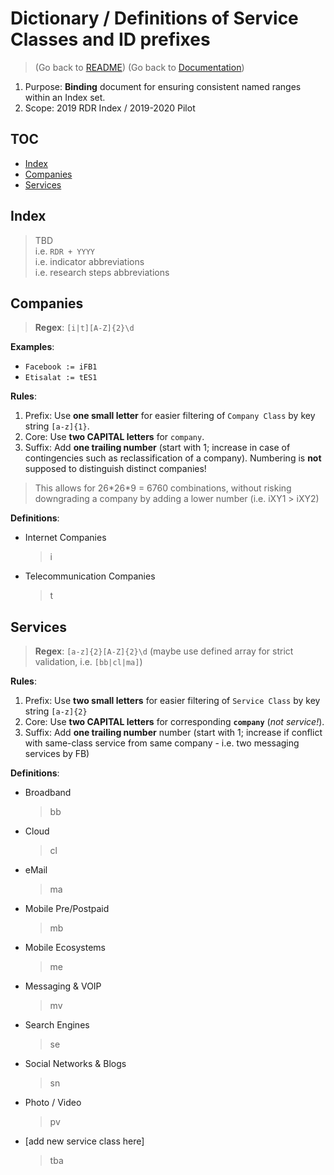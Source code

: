 # Dictionary / Definitions of Service Classes and ID prefixes

> (Go back to [README](../README.MD))
> (Go back to [Documentation](documentation.MD))

1. Purpose: **Binding** document for ensuring consistent named ranges within an Index set.
2. Scope: 2019 RDR Index / 2019-2020 Pilot

## TOC

+ [Index](#Index)
+ [Companies](#Companies)
+ [Services](#Services)

## Index

> TBD\
> i.e. `RDR + YYYY`\
> i.e. indicator abbreviations\
> i.e. research steps abbreviations

## Companies

> **Regex**: `[i|t][A-Z]{2}\d`

**Examples**:

+ `Facebook := iFB1`
+ `Etisalat := tES1`

**Rules**:

1. Prefix: Use **one small letter** for easier filtering of `Company Class` by key string `[a-z]{1}`.
2. Core: Use **two CAPITAL letters** for `company`.
3. Suffix: Add **one trailing number** (start with 1; increase in case of contingencies such as reclassification of a company). Numbering is **not** supposed to distinguish distinct companies!

> This allows for 26\*26\*9 = 6760 combinations, without risking downgrading a company by adding a lower number (i.e. iXY1 > iXY2)

**Definitions**:

+ Internet Companies
  > i

+ Telecommunication Companies
  > t

## Services

> **Regex**: `[a-z]{2}[A-Z]{2}\d` (maybe use defined array for strict validation, i.e. `[bb|cl|ma]`)

**Rules**:

1. Prefix: Use **two small letters** for easier filtering of `Service Class` by key string `[a-z]{2}`
2. Core: Use **two CAPITAL letters** for corresponding **`company`** (*not service!*).
3. Suffix: Add **one trailing number** number (start with 1; increase if conflict with same-class service from same company - i.e. two messaging services by FB)

**Definitions**:

+ Broadband
  > bb

+ Cloud
  > cl

+ eMail
  > ma

+ Mobile Pre/Postpaid
  > mb

+ Mobile Ecosystems
  > me

+ Messaging & VOIP
  > mv

+ Search Engines
  > se

+ Social Networks & Blogs
  > sn

+ Photo / Video
  > pv

+ [add new service class here]
  > tba
